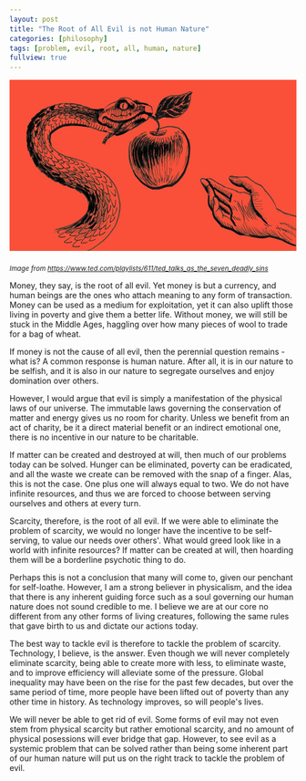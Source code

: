 ```yaml
---
layout: post
title: "The Root of All Evil is not Human Nature"
categories: [philosophy]
tags: [problem, evil, root, all, human, nature]
fullview: true
---
```


<img src="/assets/images/evil.jpg" height="300" class="center">

*<sub>Image from https://www.ted.com/playlists/611/ted_talks_as_the_seven_deadly_sins</sub>*

Money, they say, is the root of all evil. Yet money is but a currency, and human beings are the ones who attach meaning to any form of transaction. Money can be used as a medium for exploitation, yet it can also uplift those living in poverty and give them a better life. Without money, we will still be stuck in the Middle Ages, haggling over how many pieces of wool to trade for a bag of wheat. 

If money is not the cause of all evil, then the perennial question remains - what is? A common response is human nature. After all, it is in our nature to be selfish, and it is also in our nature to segregate ourselves and enjoy domination over others.

However, I would argue that evil is simply a manifestation of the physical laws of our universe. The immutable laws governing the conservation of matter and energy gives us no room for charity. Unless we benefit from an act of charity, be it a direct material benefit or an indirect emotional one, there is no incentive in our nature to be charitable.

If matter can be created and destroyed at will, then much of our problems today can be solved. Hunger can be eliminated, poverty can be eradicated, and all the waste we create can be removed with the snap of a finger. Alas, this is not the case. One plus one will always equal to two. We do not have infinite resources, and thus we are forced to choose between serving ourselves and others at every turn.

Scarcity, therefore, is the root of all evil. If we were able to eliminate the problem of scarcity, we would no longer have the incentive to be self-serving, to value our needs over others'. What would greed look like in a world with infinite resources? If matter can be created at will, then hoarding them will be a borderline psychotic thing to do.

Perhaps this is not a conclusion that many will come to, given our penchant for self-loathe. However, I am a strong believer in physicalism, and the idea that there is any inherent guiding force such as a soul governing our human nature does not sound credible to me. I believe we are at our core no different from any other forms of living creatures, following the same rules that gave birth to us and dictate our actions today.

The best way to tackle evil is therefore to tackle the problem of scarcity. Technology, I believe, is the answer. Even though we will never completely eliminate scarcity, being able to create more with less, to eliminate waste, and to improve efficiency will alleviate some of the pressure. Global inequality may have been on the rise for the past few decades, but over the same period of time, more people have been lifted out of poverty than any other time in history. As technology improves, so will people's lives.

We will never be able to get rid of evil. Some forms of evil may not even stem from physical scarcity but rather emotional scarcity, and no amount of physical posessions will ever bridge that gap. However, to see evil as a systemic problem that can be solved rather than being some inherent part of our human nature will put us on the right track to tackle the problem of evil.